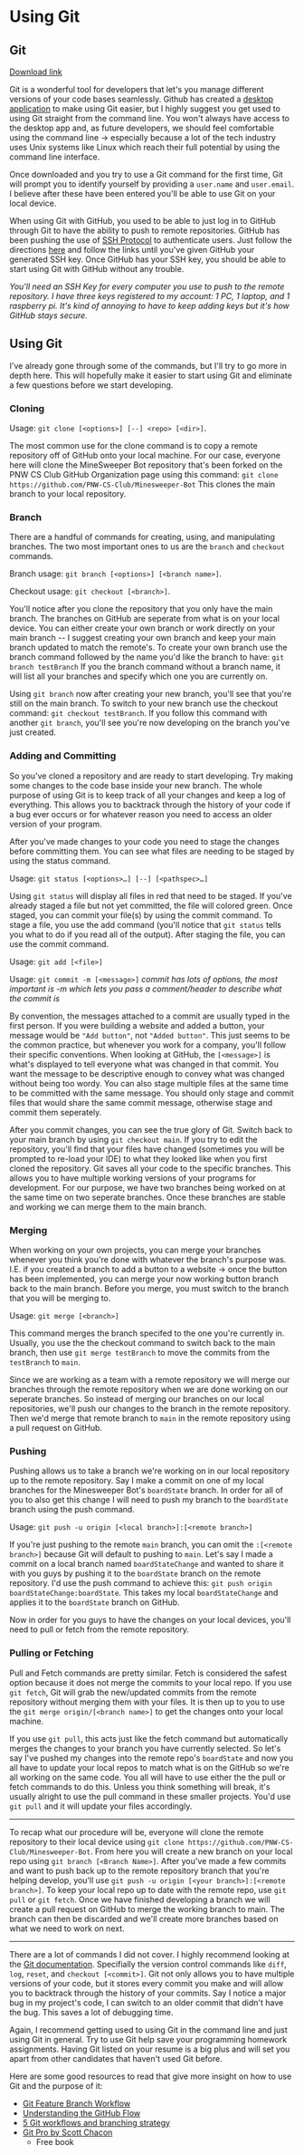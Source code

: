 # Using Git

## Git

[Download link](https://git-scm.com/downloads)

Git is a wonderful tool for developers that let's you manage different versions of your code bases seamlessly. Github has created a [desktop application](https://desktop.github.com/) to make using Git easier, but I highly suggest you get used to using Git straight from the command line. You won't always have access to the desktop app and, as future developers, we should feel comfortable using the command line -> especially because a lot of the tech industry uses Unix systems like Linux which reach their full potential by using the command line interface. 

Once downloaded and you try to use a Git command for the first time, Git will prompt you to identify yourself by providing a `user.name` and `user.email`. I believe after these have been entered you'll be able to use Git on your local device. 

When using Git with GitHub, you used to be able to just log in to GitHub through Git to have the ability to push to remote repositories. GitHub has been pushing the use of [SSH Protocol](https://docs.github.com/en/authentication/connecting-to-github-with-ssh/about-ssh) to authenticate users.
Just follow the directions [here](https://docs.github.com/en/authentication/connecting-to-github-with-ssh/checking-for-existing-ssh-keys) and follow the links until you've given GitHub your generated SSH key. Once GitHub has your SSH key, you should be able to start using Git with GitHub without any trouble. 

*You'll need an SSH Key for every computer you use to push to the remote repository. I have three keys registered to my account: 1 PC, 1 laptop, and 1 raspberry pi. It's kind of annoying to have to keep adding keys but it's how GitHub stays secure.*

## Using Git

I've already gone through some of the commands, but I'll try to go more in depth here. This will hopefully make it easier to start using Git and eliminate a few questions before we start developing. 

### Cloning

Usage: `git clone [<options>] [--] <repo> [<dir>]`.

The most common use for the clone command is to copy a remote repository off of GitHub onto your local machine. For our case, everyone here will clone the MineSweeper Bot repository that's been forked on the PNW CS Club GitHub Organization page using this command: ```git clone https://github.com/PNW-CS-Club/Minesweeper-Bot```
This clones the main branch to your local repository.

### Branch

There are a handful of commands for creating, using, and manipulating branches. The two most important ones to us are the `branch` and `checkout` commands.

Branch usage: `git branch [<options>] [<branch name>]`.

Checkout usage: `git checkout [<branch>]`.

You'll notice after you clone the repository that you only have the main branch. The branches on GitHub are seperate from what is on your local device. You can either create your own branch or work directly on your main branch -- I suggest creating your own branch and keep your main branch updated to match the remote's. To create your own branch use the branch command followed by the name you'd like the branch to have:
```git branch testBranch```
If you the branch command without a branch name, it will list all your branches and specify which one you are currently on. 

Using `git branch` now after creating your new branch, you'll see that you're still on the main branch. To switch to your new branch use the checkout command: ```git checkout testBranch```. If you follow this command with another `git branch`, you'll see you're now developing on the branch you've just created.

### Adding and Committing 

So you've cloned a repository and are ready to start developing. Try making some changes to the code base inside your new branch. The whole purpose of using Git is to keep track of all your changes and keep a log of everything. This allows you to backtrack through the history of your code if a bug ever occurs or for whatever reason you need to access an older version of your program. 

After you've made changes to your code you need to stage the changes before committing them. You can see what files are needing to be staged by using the status command.

Usage: `git status [<options>…​] [--] [<pathspec>…​]`

Using `git status` will display all files in red that need to be staged. If you've already staged a file but not yet committed, the file will colored green. Once staged, you can commit your file(s) by using the commit command. To stage a file, you use the add command (you'll notice that `git status` tells you what to do if you read all of the output). After staging the file, you can use the commit command.

Usage: `git add [<file>]`

Usage: `git commit -m [<message>]`
*commit has lots of options, the most important is -m which lets you pass a comment/header to describe what the commit is*

By convention, the messages attached to a commit are usually typed in the first person. If you were building a website and added a button, your message would be `"Add button"`, not `"Added button"`. This just seems to be the common practice, but whenever you work for a company, you'll follow their specific conventions. When looking at GitHub, the `[<message>]` is what's displayed to tell everyone what was changed in that commit. You want the message to be descriptive enough to convey what was changed without being too wordy. You can also stage multiple files at the same time to be committed with the same message. You should only stage and commit files that would share the same commit message, otherwise stage and commit them seperately. 

After you commit changes, you can see the true glory of Git. Switch back to your main branch by using `git checkout main`. If you try to edit the repository, you'll find that your files have changed (sometimes you will be prompted to re-load your IDE) to what they looked like when you first cloned the repository. Git saves all your code to the specific branches. This allows you to have multiple working versions of your programs for development. For our purpose, we have two branches being worked on at the same time on two seperate branches. Once these branches are stable and working we can merge them to the main branch.

### Merging

When working on your own projects, you can merge your branches whenever you think you're done with whatever the branch's purpose was. I.E. if you created a branch to add a button to a website -> once the button has been implemented, you can merge your now working button branch back to the main branch. Before you merge, you must switch to the branch that you will be merging to. 

Usage: `git merge [<branch>]`

This command merges the branch specifed to the one you're currently in. Usually, you use the the checkout command to switch back to the main branch, then use `git merge testBranch` to move the commits from the `testBranch` to `main`.

Since we are working as a team with a remote repository we will merge our branches through the remote repository when we are done working on our seperate branches. So instead of merging our branches on our local repositories, we'll push our changes to the branch in the remote repository. Then we'd merge that remote branch to `main` in the remote repository using a pull request on GitHub.

### Pushing

Pushing allows us to take a branch we're working on in our local repository up to the remote repository. Say I make a commit on one of my local branches for the Minesweeper Bot's `boardState` branch. In order for all of you to also get this change I will need to push my branch to the `boardState` branch using the push command.

Usage: `git push -u origin [<local branch>]:[<remote branch>]`

If you're just pushing to the remote `main` branch, you can omit the `:[<remote branch>]` because Git will default to pushing to `main`. Let's say I made a commit on a local branch named `boardStateChange` and wanted to share it with you guys by pushing it to the `boardState` branch on the remote repository. I'd use the push command to achieve this: `git push origin boardStateChange:boardState`. This takes my local `boardStateChange` and applies it to the `boardState` branch on GitHub. 

Now in order for you guys to have the changes on your local devices, you'll need to pull or fetch from the remote repository.

### Pulling or Fetching

Pull and Fetch commands are pretty similar. Fetch is considered the safest option because it does not merge the commits to your local repo. If you use `git fetch`, Git will grab the new/updated commits from the remote repository without merging them with your files. It is then up to you to use the `git merge origin/[<branch name>]` to get the changes onto your local machine. 

If you use `git pull`, this acts just like the fetch command but automatically merges the changes to your branch you have currently selected. So let's say I've pushed my changes into the remote repo's `boardState` and now you all have to update your local repos to match what is on the GitHub so we're all working on the same code. You all will have to use either the the pull or fetch commands to do this. Unless you think something will break, it's usually alright to use the pull command in these smaller projects. You'd use `git pull` and it will update your files accordingly.

---

To recap what our procedure will be, everyone will clone the remote repository to their local device using `git clone https://github.com/PNW-CS-Club/Minesweeper-Bot`. From here you will create a new branch on your local repo using `git branch [<Branch Name>]`. After you've made a few commits and want to push back up to the remote repository branch that you're helping develop, you'll use `git push -u origin [<your branch>]:[<remote branch>]`. To keep your local repo up to date with the remote repo, use `git pull` or `git fetch`. Once we have finished developing a branch we will create a pull request on GitHub to merge the working branch to main. The branch can then be discarded and we'll create more branches based on what we need to work on next.

---
There are a lot of commands I did not cover. I highly recommend looking at the [Git documentation](https://git-scm.com/docs). Specifially the version control commands like `diff`, `log`, `reset`, and `checkout [<commit>]`. Git not only allows you to have multiple versions of your code, but it stores every commit you make and will allow you to backtrack through the history of your commits. Say I notice a major bug in my project's code, I can switch to an older commit that didn't have the bug. This saves a lot of debugging time.

Again, I recommend getting used to using Git in the command line and just using Git in general. Try to use Git help save your programming homework assignments. Having Git listed on your resume is a big plus and will set you apart from other candidates that haven't used Git before. 

Here are some good resources to read that give more insight on how to use Git and the purpose of it:
- [Git Feature Branch Workflow](https://www.atlassian.com/git/tutorials/comparing-workflows/feature-branch-workflow)
- [Understanding the GitHub Flow](https://www.atlassian.com/git/tutorials/comparing-workflows/feature-branch-workflow)
- [5 Git workflows and branching strategy](https://zepel.io/blog/5-git-workflows-to-improve-development/)
- [Git Pro by Scott Chacon](https://git-scm.com/book/en/v2)
  - Free book




